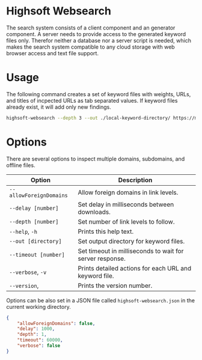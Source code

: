 Highsoft Websearch
==================

The search system consists of a client component and an generator component. A
server needs to provide access to the generated keyword files only. Therefor
neither a database nor a server script is needed, which makes the search system
compatible to any cloud storage with web browser access and text file support.



Usage
=====

The following command creates a set of keyword files with weights, URLs, and
titles of incpected URLs as tab separated values. If keyword files
already exist, it will add only new findings.

```sh
highsoft-websearch --depth 3 --out ./local-keyword-directory/ https://my.website.example/
```



Options
=======

There are several options to inspect multiple domains, subdomains, and offline
files.

| Option                  | Description                                              |
|-------------------------|----------------------------------------------------------|
| `--allowForeignDomains` | Allow foreign domains in link levels.                    |
| `--delay [number]`      | Set delay in milliseconds between downloads.             |
| `--depth [number]`      | Set number of link levels to follow.                     |
| `--help`, `-h`          | Prints this help text.                                   |
| `--out [directory]`     | Set output directory for keyword files.                  |
| `--timeout [number]`    | Set timeout in milliseconds to wait for server response. |
| `--verbose`, `-v`       | Prints detailed actions for each URL and keyword file.   |
| `--version`,            | Prints the version number.                               |

Options can be also set in a JSON file called `highsoft-websearch.json` in the
current working directory.

```json
{
    "allowForeignDomains": false,
    "delay": 1000,
    "depth": 1,
    "timeout": 60000,
    "verbose": false
}
```